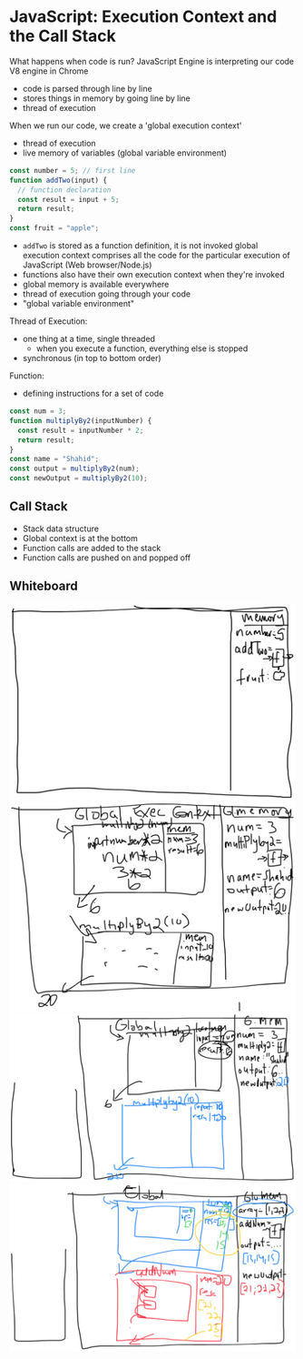 # JavaScript: Execution Context and the Call Stack

What happens when code is run?
JavaScript Engine is interpreting our code
V8 engine in Chrome

- code is parsed through line by line
- stores things in memory by going line by line
- thread of execution

When we run our code, we create a 'global execution context'

- thread of execution
- live memory of variables (global variable environment)

```javascript
const number = 5; // first line
function addTwo(input) {
  // function declaration
  const result = input + 5;
  return result;
}
const fruit = "apple";
```

- `addTwo` is stored as a function definition, it is not invoked
  global execution context comprises all the code for the particular execution of JavaScript (Web browser/Node.js)
- functions also have their own execution context when they're invoked
- global memory is available everywhere
- thread of execution going through your code
- "global variable environment"

Thread of Execution:

- one thing at a time, single threaded
  - when you execute a function, everything else is stopped
- synchronous (in top to bottom order)

Function:

- defining instructions for a set of code

```javascript
const num = 3;
function multiplyBy2(inputNumber) {
  const result = inputNumber * 2;
  return result;
}
const name = "Shahid";
const output = multiplyBy2(num);
const newOutput = multiplyBy2(10);
```

## Call Stack

- Stack data structure
- Global context is at the bottom
- Function calls are added to the stack
- Function calls are pushed on and popped off

## Whiteboard

![image 1](./0727-image01.jpg)
![image 2](./0727-image02.jpg)
![image 3](./0727-image03.jpg)
![image 4](./0727-image04.jpg)
